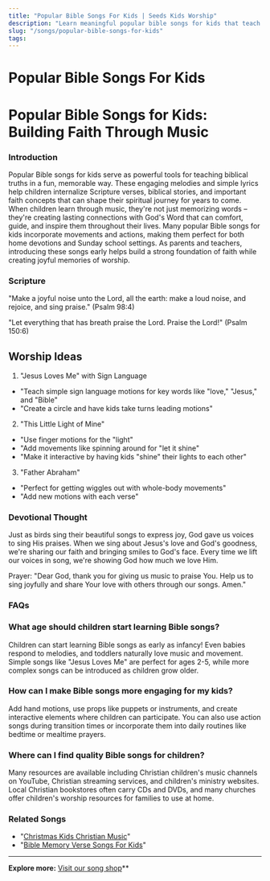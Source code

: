 ```yaml
---
title: "Popular Bible Songs For Kids | Seeds Kids Worship"
description: "Learn meaningful popular bible songs for kids that teach Scripture through music. Interactive worship resources for kids and families."
slug: "/songs/popular-bible-songs-for-kids"
tags:
---
```


# Popular Bible Songs For Kids

# Popular Bible Songs for Kids: Building Faith Through Music

### Introduction
Popular Bible songs for kids serve as powerful tools for teaching biblical truths in a fun, memorable way. These engaging melodies and simple lyrics help children internalize Scripture verses, biblical stories, and important faith concepts that can shape their spiritual journey for years to come. When children learn through music, they're not just memorizing words – they're creating lasting connections with God's Word that can comfort, guide, and inspire them throughout their lives. Many popular Bible songs for kids incorporate movements and actions, making them perfect for both home devotions and Sunday school settings. As parents and teachers, introducing these songs early helps build a strong foundation of faith while creating joyful memories of worship.

### Scripture
"Make a joyful noise unto the Lord, all the earth: make a loud noise, and rejoice, and sing praise." (Psalm 98:4)

"Let everything that has breath praise the Lord. Praise the Lord!" (Psalm 150:6)

## Worship Ideas
1. "Jesus Loves Me" with Sign Language
- "Teach simple sign language motions for key words like "love," "Jesus," and "Bible"
- "Create a circle and have kids take turns leading motions"

2. "This Little Light of Mine"
- "Use finger motions for the "light"
- "Add movements like spinning around for "let it shine"
- "Make it interactive by having kids "shine" their lights to each other"

3. "Father Abraham"
- "Perfect for getting wiggles out with whole-body movements"
- "Add new motions with each verse"

### Devotional Thought
Just as birds sing their beautiful songs to express joy, God gave us voices to sing His praises. When we sing about Jesus's love and God's goodness, we're sharing our faith and bringing smiles to God's face. Every time we lift our voices in song, we're showing God how much we love Him.

Prayer: "Dear God, thank you for giving us music to praise You. Help us to sing joyfully and share Your love with others through our songs. Amen."

### FAQs

### What age should children start learning Bible songs?
Children can start learning Bible songs as early as infancy! Even babies respond to melodies, and toddlers naturally love music and movement. Simple songs like "Jesus Loves Me" are perfect for ages 2-5, while more complex songs can be introduced as children grow older.

### How can I make Bible songs more engaging for my kids?
Add hand motions, use props like puppets or instruments, and create interactive elements where children can participate. You can also use action songs during transition times or incorporate them into daily routines like bedtime or mealtime prayers.

### Where can I find quality Bible songs for children?
Many resources are available including Christian children's music channels on YouTube, Christian streaming services, and children's ministry websites. Local Christian bookstores often carry CDs and DVDs, and many churches offer children's worship resources for families to use at home.

### Related Songs

- "[Christmas Kids Christian Music](/activities/christmas-kids-christian-music/)"
- "[Bible Memory Verse Songs For Kids](/songs/bible-memory-verse-songs-for-kids/)"

---

**Explore more:** [Visit our song shop](https://seedskidsworship.com/shop)**

<!-- Schema Markup -->
<script type="application/ld+json">
{
  "@context": "https://schema.org",
  "@type": "MusicRecording",
  "name": "Popular Bible Songs For Kids",
  "byArtist": {
    "@type": "MusicGroup",
    "name": "Seeds Kids Worship"
  },
  "isFamilyFriendly": true,
  "url": "https://seedskidsworship.com/songs/popular-bible-songs-for-kids/"
}
</script>